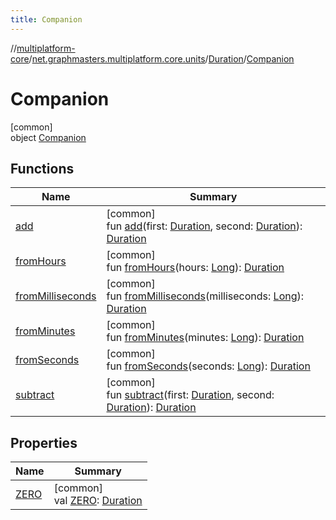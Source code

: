 ```yaml
---
title: Companion
---
```

//[multiplatform-core](../../../../index.html)/[net.graphmasters.multiplatform.core.units](../../index.html)/[Duration](../index.html)/[Companion](index.html)



# Companion



[common]\
object [Companion](index.html)



## Functions


| Name | Summary |
|---|---|
| [add](add.html) | [common]<br>fun [add](add.html)(first: [Duration](../index.html), second: [Duration](../index.html)): [Duration](../index.html) |
| [fromHours](from-hours.html) | [common]<br>fun [fromHours](from-hours.html)(hours: [Long](https://kotlinlang.org/api/latest/jvm/stdlib/kotlin/-long/index.html)): [Duration](../index.html) |
| [fromMilliseconds](from-milliseconds.html) | [common]<br>fun [fromMilliseconds](from-milliseconds.html)(milliseconds: [Long](https://kotlinlang.org/api/latest/jvm/stdlib/kotlin/-long/index.html)): [Duration](../index.html) |
| [fromMinutes](from-minutes.html) | [common]<br>fun [fromMinutes](from-minutes.html)(minutes: [Long](https://kotlinlang.org/api/latest/jvm/stdlib/kotlin/-long/index.html)): [Duration](../index.html) |
| [fromSeconds](from-seconds.html) | [common]<br>fun [fromSeconds](from-seconds.html)(seconds: [Long](https://kotlinlang.org/api/latest/jvm/stdlib/kotlin/-long/index.html)): [Duration](../index.html) |
| [subtract](subtract.html) | [common]<br>fun [subtract](subtract.html)(first: [Duration](../index.html), second: [Duration](../index.html)): [Duration](../index.html) |


## Properties


| Name | Summary |
|---|---|
| [ZERO](-z-e-r-o.html) | [common]<br>val [ZERO](-z-e-r-o.html): [Duration](../index.html) |

